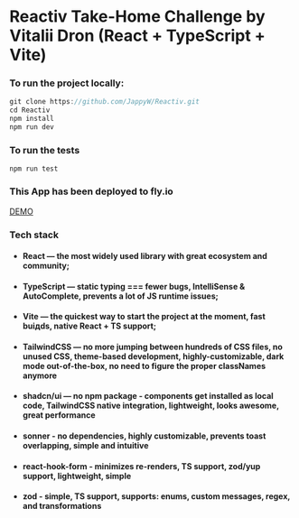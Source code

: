# Reactiv Take-Home Challenge by Vitalii Dron (React + TypeScript + Vite)

### To run the project locally:

```js
git clone https://github.com/JappyW/Reactiv.git
cd Reactiv
npm install
npm run dev
```

### To run the tests

```
npm run test
```

### This App has been deployed to fly.io

[DEMO](https://reactiv.fly.dev)

### Tech stack

- #### React — the most widely used library with great ecosystem and community;
- #### TypeScript — static typing === fewer bugs, IntelliSense & AutoComplete, prevents a lot of JS runtime issues;
- #### Vite — the quickest way to start the project at the moment, fast buiдds, native React + TS support;
- #### TailwindCSS — no more jumping between hundreds of CSS files, no unused CSS, theme-based development, highly-customizable, dark mode out-of-the-box, no need to figure the proper classNames anymore
- #### shadcn/ui — no npm package - components get installed as local code, TailwindCSS native integration, lightweight, looks awesome, great performance
- #### sonner - no dependencies, highly customizable, prevents toast overlapping, simple and intuitive
- #### react-hook-form - minimizes re-renders, TS support, zod/yup support, lightweight, simple
- #### zod - simple, TS support, supports: enums, custom messages, regex, and transformations
